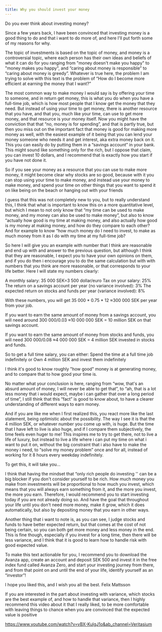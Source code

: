 ```yaml
---
title: Why you should invest your money
---
```


Do you ever think about investing money?

Since a few years back, I have been convinced that investing money is a good thing to do and that i want to do more of, and here I'll put forth some of my reasons for why.

The topic of investments is based on the topic of money,  and money is a controversial topic, where each person has their own ideas and beliefs of what it can do for you ranging from "money doesn't make you happy" to "money makes you happy", and “caring about money is responsible” to “caring about money is greedy”. 
Whatever is true here, the problem I am trying to solve with this text is the problem of “How do I become more efficient at earning the money that I want?”

The most common way to make money I would say is by offering your time to someone, and in return get money, this is what you do when you have a full-time job, which is how most people that I know get the money that they need. But instead of using your time to get money, there is another resource that you have, and that you, much like your time, can use to get more money, and that resource is your money itself. Now you might have the conviction that that “no, money is for spending”, and that is partly true, but then you miss out on the important fact that money is good for making more money as well, with the easiest example of it being that you can lend your money someone who needs it and get interest, aka extra money back on it. This you can easily do by putting them in a “savings account” in your bank. This might sound like something only for the rich, but I oppose that claim, you can invest 10 dollars, and I recommend that is exactly how you start if you have not done it.

So if you see your money as a resource that you can use to make more money, it might become clear why stocks are so good, because with it you can stop using your time to make money, and instead use your money to make money, and spend your time on other things that you want to spend it on like being on the beach or hanging out with your friends

I guess that this was not completely new to you, but to really understand this, I think that what is important to know this on a more quantitative level, but which I mean to not only know that “my time can be used to make money, and my money can also be used to make money”,  but also to know “actually how good is my time at making money, and also actually how good is my money at making money, and how do they compare to each other? And for example to know “how much money do I need to invest, to make as much money from it as I do with my time at my full-time job?

So here I will give you an example with number that I think are reasonable and end up with and answer to the previous question, but although I think that they are reasonable, I expect you to have your own opinions on them, and if you do then i encourage you to do the same calculation but with with numbers that you think are more reasonable, or that corresponds to your life better. Here I will state my numbers clearly:

A monthly salary: 35 000 SEK=3 500 dollar/euro
Tax on your salary: 25%
The return on a savings account per year (no variance involved): 3%
The expected return on stocks and funds per year (variance involved): 8%

With these numbers, you will get 35 000 * 0.75 * 12 ≈300 000 SEK per year from your job.

If you want to earn the same amount of money from a savings account, you will need around 300 000/0.03 ≈10 000 000 SEK = 10 million SEK on that savings account.

If you want to earn the same amount of money from stocks and funds, you will need 300 000/0.08 ≈4 000 000 SEK = 4 million SEK invested in stocks and funds.

So to get a full time salary, you can either:
Spend the time at a full time job indefinitely
or
Own 4 million SEK and invest them indefinitely

I think it's good to know roughly "how good" money is at generating money, and to compare that to how good your time is.

No matter what your conclusion is here, ranging from “wow, that's an absurd amount of money, I will never be able to get that”, to “ah, that is a lot less money that i would expect, maybe i can gather that over a long period of time”, I still think that this “fact” 
is good to know about, to have a clearer understanding of different ways to earn money.

And if you are like me when I first realized this, you react more like the last statement, being optimistic about the possibility. The way I see it is that the 4 million SEK, or whatever number you come up with, is huge. But the time that I have left to live is also huge, and if I compare them subjectively, the time feels even huger to me!
This inspires me to try to get there, not to live a life of luxury, but instead to live a life where i can put my time on what i want to put it on, without the big constraint that i also have to make the money i need, to “solve my money problem” once and for all, instead of working for it 8 hours every weekday indefinitely.

To get this, it will take you…

I think that having the mindset that “only rich people do investing '' can be a big blocker if you don't consider yourself to be rich. How much money you make from investments will be proportional to how much you invest, which means that you will always earn something from it, and the more you invest, the more you earn. Therefore, I would recommend you to start investing today if you are not already doing so. And have the goal that throughout your life until you don't need more money, make it grow, which it does automatically, but also by depositing money that you earn in other ways.

Another thing that i want to note is, as you can see, I judge stocks and funds to have better expected return, but that comes at the cost of not being certain, so you can both get more money and less money in the end. This is fine though, especially if you invest for a long time, then there will be less variance, and I think that it is good to learn how to handle risk with good expected value.

To make this text actionable for you, I recommend you to download the Avanza app, create an account and deposit SEK 500 and invest it in the free index fund called Avanza Zero, and start your investing journey from there, and from that point on and until the end of your life, identify yourself as an “investor”!

I hope you liked this, and I wish you all the best.
Felix Mattsson

If you are interested in the part about investing with variance, which stocks are the best example of, and how to handle that variance, then I highly recommend this video about it that I really liked, to be more comfortable with leaving things to chance when you are convinced that the expected value is positive

https://www.youtube.com/watch?v=vBX-KulgJ1o&ab_channel=Veritasium 

